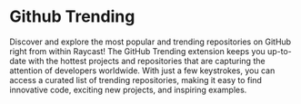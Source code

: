 # Github Trending

Discover and explore the most popular and trending repositories on GitHub right from within Raycast!
The GitHub Trending extension keeps you up-to-date with the hottest projects and repositories that are capturing the attention of developers worldwide. With just a few keystrokes, you can access a curated list of trending repositories, making it easy to find innovative code, exciting new projects, and inspiring examples.